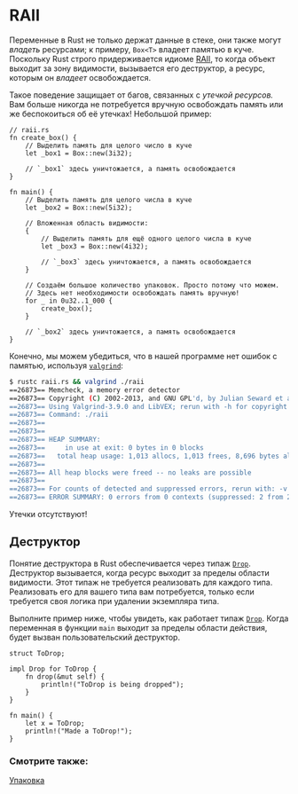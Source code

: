 # RAII

Переменные в Rust не только держат данные в стеке, они также могут *владеть*
ресурсами; к примеру, `Box<T>` владеет памятью в куче. Поскольку Rust строго
придерживается идиоме [RAII](https://en.wikipedia.org/wiki/Resource_Acquisition_Is_Initialization), то когда объект выходит за зону видимости, вызывается
его деструктор, а ресурс, которым он *владеет* освобождается.

Такое поведение защищает от багов, связанных с *утечкой ресурсов.*
Вам больше никогда не потребуется вручную освобождать память или же беспокоиться
об её утечках! Небольшой пример:

```rust,editable
// raii.rs
fn create_box() {
    // Выделить память для целого число в куче
    let _box1 = Box::new(3i32);

    // `_box1` здесь уничтожается, а память освобождается
}

fn main() {
    // Выделить память для целого числа в куче
    let _box2 = Box::new(5i32);

    // Вложенная область видимости:
    {
        // Выделить память для ещё одного целого числа в куче
        let _box3 = Box::new(4i32);

        // `_box3` здесь уничтожается, а память освобождается
    }

    // Создаём большое количество упаковок. Просто потому что можем.
    // Здесь нет необходимости освобождать память вручную!
    for _ in 0u32..1_000 {
        create_box();
    }

    // `_box2` здесь уничтожается, а память освобождается
}
```

Конечно, мы можем убедиться, что в нашей программе нет ошибок с памятью,
используя [`valgrind`](http://valgrind.org/info/):

```bash
$ rustc raii.rs && valgrind ./raii
==26873== Memcheck, a memory error detector
==26873== Copyright (C) 2002-2013, and GNU GPL'd, by Julian Seward et al.
==26873== Using Valgrind-3.9.0 and LibVEX; rerun with -h for copyright info
==26873== Command: ./raii
==26873==
==26873==
==26873== HEAP SUMMARY:
==26873==     in use at exit: 0 bytes in 0 blocks
==26873==   total heap usage: 1,013 allocs, 1,013 frees, 8,696 bytes allocated
==26873==
==26873== All heap blocks were freed -- no leaks are possible
==26873==
==26873== For counts of detected and suppressed errors, rerun with: -v
==26873== ERROR SUMMARY: 0 errors from 0 contexts (suppressed: 2 from 2)
```

Утечки отсутствуют!

## Деструктор

Понятие деструктора в Rust обеспечивается через типаж [`Drop`](https://doc.rust-lang.org/std/ops/trait.Drop.html).
Деструктор вызывается, когда ресурс выходит за пределы области видимости.
Этот типаж не требуется реализовать для каждого типа.
Реализовать его для вашего типа вам потребуется, только если
требуется своя логика при удалении экземпляра типа.

Выполните пример ниже, чтобы увидеть, как работает типаж [`Drop`](https://doc.rust-lang.org/std/ops/trait.Drop.html). Когда переменная в функции `main` выходит за пределы области действия,
будет вызван пользовательский деструктор.

```rust,editable
struct ToDrop;

impl Drop for ToDrop {
    fn drop(&mut self) {
        println!("ToDrop is being dropped");
    }
}

fn main() {
    let x = ToDrop;
    println!("Made a ToDrop!");
}
```

### Смотрите также:

[Упаковка](../std/box.md)
